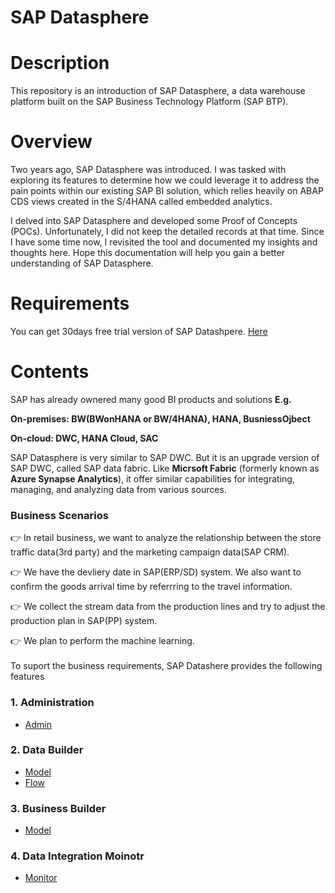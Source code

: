 # SAP Datasphere

# Description
This repository is an introduction of SAP Datasphere, a data warehouse platform built on the SAP Business Technology Platform (SAP BTP).

# Overview
Two years ago, SAP Datasphere was introduced. I was tasked with exploring its features to determine how we could leverage it to address the pain points within our existing SAP BI solution, which relies heavily on ABAP CDS views created in the S/4HANA called embedded analytics.

I delved into SAP Datasphere and developed some Proof of Concepts (POCs). Unfortunately, I did not keep the detailed records at that time. Since I have some time now, I revisited the tool and documented my insights and thoughts here. Hope this documentation will help you gain a better understanding of SAP Datasphere.


# Requirements
You can get 30days free trial version of SAP Datashpere.
[Here](https://www.sap.com/products/technology-platform/datasphere/trial.html)

# Contents

SAP has already ownered many good BI products and solutions **E.g.**

**On-premises: BW(BWonHANA or BW/4HANA), HANA, BusniessOjbect**

**On-cloud: DWC, HANA Cloud, SAC**

SAP Datasphere is very similar to SAP DWC. But it is an upgrade version of SAP DWC, called SAP data fabric. Like **Micrsoft Fabric** (formerly known as **Azure Synapse Analytics**), it offer similar capabilities for integrating, managing, and analyzing data from various sources.

### Business Scenarios

👉 In retail business, we want to analyze the relationship between the store traffic data(3rd party) and the marketing campaign data(SAP CRM). 

👉 We have the devliery date in SAP(ERP/SD) system. We also want to confirm the goods arrival time by referrring to the travel information. 

👉 We collect the stream data from the production lines and try to adjust the production plan in SAP(PP) system. 

👉 We plan to perform the machine learning.
<BR/><BR/>
To suport the business requirements, SAP Datashere provides the following features 

### 1. Administration
- [Admin](Admin/README.md)
  
### 2. Data Builder
- [Model](DataBuilder/Model.md)
- [Flow](DataBuilder/Flow.md)
  
### 3. Business Builder
- [Model](BusinessBuilder/Model.md)
  
### 4. Data Integration Moinotr
- [Monitor](Integration/Monitor.md)
